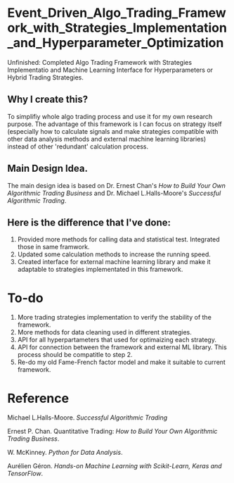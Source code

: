 # Event_Driven_Algo_Trading_Framework_with_Strategies_Implementation_and_Hyperparameter_Optimization
Unfinished: Completed Algo Trading Framework with Strategies Implementatio and Machine Learning Interface for Hyperparameters or Hybrid Trading Strategies.

## Why I create this?
To simplifiy whole algo trading process and use it for my own research purpose. The advantage of this framework is I can focus on strategy itself (especially how to calculate signals and make strategies compatible with other data analysis methods and external machine learning libraries) instead of other 'redundant' calculation process.

## Main Design Idea.
The main design idea is based on Dr. Ernest Chan's *How to Build Your Own Algorithmic Trading Business* and Dr. Michael L.Halls-Moore's *Successful Algorithmic Trading*. 

## Here is the difference that I've done:
1. Provided more methods for calling data and statistical test. Integrated those in same framwork.
2. Updated some calculation methods to increase the running speed.
3. Created interface for external machine learning library and make it adaptable to strategies implementated in this framework.
 
# To-do
1. More trading strategies implementation to verify the stability of the framework.
2. More methods for data cleaning used in different strategies.
3. API for all hyperpartameters that used for optimaizing each strategy.
4. API for connection between the framework and external ML library. This process should be compatitle to step 2.
5. Re-do my old Fame-French factor model and make it suitable to current framework.


# Reference 
Michael L.Halls-Moore. *Successful Algorithmic Trading*

Ernest P. Chan. Quantitative Trading: *How to Build Your Own Algorithmic Trading Business*.

W. McKinney. *Python for Data Analysis*.

Aurélien Géron. *Hands-on Machine Learning with Scikit-Learn, Keras and TensorFlow*.


